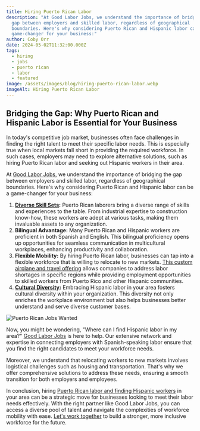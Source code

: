 ```yaml
---
title: Hiring Puerto Rican Labor
description: "At Good Labor Jobs, we understand the importance of bridging the
  gap between employers and skilled labor, regardless of geographical
  boundaries. Here's why considering Puerto Rican and Hispanic labor can be a
  game-changer for your business:"
author: Coby Orr
date: 2024-05-02T11:32:00.000Z
tags:
  - hiring
  - jobs
  - puerto rican
  - labor
  - featured
image: /assets/images/blog/hiring-puerto-rican-labor.webp
imageAlt: Hiring Puerto Rican Labor
---
```


## Bridging the Gap: Why Puerto Rican and Hispanic Labor is Essential for Your Business

In today's competitive job market, businesses often face challenges in finding the right talent to meet their specific labor needs. This is especially true when local markets fall short in providing the required workforce. In such cases, employers may need to explore alternative solutions, such as hiring Puerto Rican labor and seeking out Hispanic workers in their area.

At [Good Labor Jobs](../), we understand the importance of bridging the gap between employers and skilled labor, regardless of geographical boundaries. Here's why considering Puerto Rican and Hispanic labor can be a game-changer for your business:

1. **[Diverse Skill Sets](https://goodlaborjobs.com/about/):** Puerto Rican laborers bring a diverse range of skills and experiences to the table. From industrial expertise to construction know-how, these workers are adept at various tasks, making them invaluable assets to any organization.
2. **Bilingual Advantage:** Many Puerto Rican and Hispanic workers are proficient in both Spanish and English. This bilingual proficiency opens up opportunities for seamless communication in multicultural workplaces, enhancing productivity and collaboration.
3. **Flexible Mobility:** By hiring Puerto Rican labor, businesses can tap into a flexible workforce that is willing to relocate to new markets. [This custom airplane and travel offering](https://southernaircustoms.com/) allows companies to address labor shortages in specific regions while providing employment opportunities to skilled workers from Puerto Rico and other Hispanic communities.
4. **[Cultural Diversity](https://www.wsj.com/articles/the-business-case-for-more-diversity-11572091200):** Embracing Hispanic labor in your area fosters cultural diversity within your organization. This diversity not only enriches the workplace environment but also helps businesses better understand and serve diverse customer bases.

![Puerto Rican Jobs Wanted](/assets/images/blog/puerto-rican-jobs-wanted.webp "Puerto Rican Jobs Wanted")

Now, you might be wondering, "Where can I find Hispanic labor in my area?" [Good Labor Jobs](https://www.linkedin.com/in/cobyorr/) is here to help. Our extensive network and expertise in connecting employers with Spanish-speaking labor ensure that you find the right candidates to meet your workforce needs.

Moreover, we understand that relocating workers to new markets involves logistical challenges such as housing and transportation. That's why we offer comprehensive solutions to address these needs, ensuring a smooth transition for both employers and employees.

In conclusion, hiring [Puerto Rican labor and finding Hispanic workers](https://goodlaborjobs.com/skilled-labor-staffing/) in your area can be a strategic move for businesses looking to meet their labor needs effectively. With the right partner like Good Labor Jobs, you can access a diverse pool of talent and navigate the complexities of workforce mobility with ease. [Let's work together](https://goodlaborjobs.com/contact/) to build a stronger, more inclusive workforce for the future.
